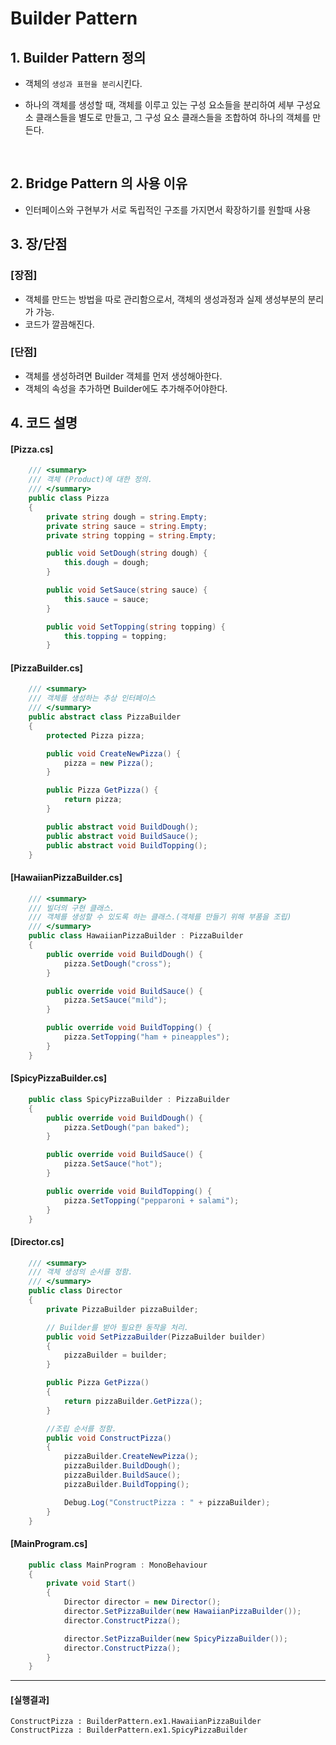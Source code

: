 # Builder Pattern



## 1. Builder Pattern 정의

- 객체의 `생성과 표현을 분리`시킨다.

- 하나의 객체를 생성할 때, 객체를 이루고 있는 구성 요소들을 분리하여 세부 구성요소 클래스들을 별도로 만들고, 그 구성 요소 클래스들을 조합하여 하나의 객체를 만든다.

  ​

## 2. Bridge Pattern 의 사용 이유

- 인터페이스와 구현부가 서로 독립적인 구조를 가지면서 확장하기를 원할때 사용





## 3. 장/단점

### [장점]

- 객체를 만드는 방법을 따로 관리함으로서, 객체의 생성과정과 실제 생성부분의 분리가 가능.
- 코드가 깔끔해진다.

### [단점]

- 객체를 생성하려면 Builder 객체를 먼저 생성해아한다.
- 객체의 속성을 추가하면 Builder에도 추가해주어야한다.




## 4. 코드 설명

#### [Pizza.cs]

``` c#
    /// <summary>
    /// 객체 (Product)에 대한 정의.
    /// </summary>
    public class Pizza
    {
        private string dough = string.Empty;
        private string sauce = string.Empty;
        private string topping = string.Empty;

        public void SetDough(string dough) {
            this.dough = dough;
        }

        public void SetSauce(string sauce) {
            this.sauce = sauce;
        }

        public void SetTopping(string topping) {
            this.topping = topping;
        }
```

#### [PizzaBuilder.cs]

``` c#
    /// <summary>
    /// 객체를 생성하는 추상 인터페이스
    /// </summary>
    public abstract class PizzaBuilder
    {
        protected Pizza pizza;

        public void CreateNewPizza() {
            pizza = new Pizza();
        }

        public Pizza GetPizza() {
            return pizza;
        }

        public abstract void BuildDough();
        public abstract void BuildSauce();
        public abstract void BuildTopping();
    }
```

#### [HawaiianPizzaBuilder.cs]

``` c#
    /// <summary>
    /// 빌더의 구현 클래스. 
    /// 객체를 생성할 수 있도록 하는 클래스.(객체를 만들기 위해 부품을 조립)
    /// </summary>
    public class HawaiianPizzaBuilder : PizzaBuilder
    {
        public override void BuildDough() {
            pizza.SetDough("cross");
        }

        public override void BuildSauce() {
            pizza.SetSauce("mild");
        }

        public override void BuildTopping() {
            pizza.SetTopping("ham + pineapples");
        }
    }
```

#### [SpicyPizzaBuilder.cs]

``` c#
    public class SpicyPizzaBuilder : PizzaBuilder
    {
        public override void BuildDough() {
            pizza.SetDough("pan baked");
        }

        public override void BuildSauce() {
            pizza.SetSauce("hot");
        }

        public override void BuildTopping() {
            pizza.SetTopping("pepparoni + salami");
        }
    }
```

#### [Director.cs]

``` c#
    /// <summary>
    /// 객체 생성의 순서를 정함.
    /// </summary>
    public class Director 
    {
        private PizzaBuilder pizzaBuilder;

        // Builder를 받아 필요한 동작을 처리.
        public void SetPizzaBuilder(PizzaBuilder builder)
        {
            pizzaBuilder = builder;
        }

        public Pizza GetPizza()
        {
            return pizzaBuilder.GetPizza();
        }

        //조립 순서를 정함.
        public void ConstructPizza()
        {
            pizzaBuilder.CreateNewPizza();
            pizzaBuilder.BuildDough();
            pizzaBuilder.BuildSauce();
            pizzaBuilder.BuildTopping();

            Debug.Log("ConstructPizza : " + pizzaBuilder);
        }
    }
```

#### [MainProgram.cs]

``` c#
    public class MainProgram : MonoBehaviour
    {
        private void Start()
        {
            Director director = new Director();
            director.SetPizzaBuilder(new HawaiianPizzaBuilder());
            director.ConstructPizza();

            director.SetPizzaBuilder(new SpicyPizzaBuilder());
            director.ConstructPizza();
        }
    }
```

---

#### [실행결과]

```
ConstructPizza : BuilderPattern.ex1.HawaiianPizzaBuilder
ConstructPizza : BuilderPattern.ex1.SpicyPizzaBuilder
```

